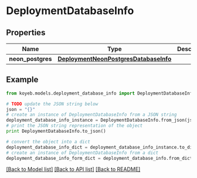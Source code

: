 # DeploymentDatabaseInfo


## Properties
Name | Type | Description | Notes
------------ | ------------- | ------------- | -------------
**neon_postgres** | [**DeploymentNeonPostgresDatabaseInfo**](DeploymentNeonPostgresDatabaseInfo.md) |  | [optional] 

## Example

```python
from koyeb.models.deployment_database_info import DeploymentDatabaseInfo

# TODO update the JSON string below
json = "{}"
# create an instance of DeploymentDatabaseInfo from a JSON string
deployment_database_info_instance = DeploymentDatabaseInfo.from_json(json)
# print the JSON string representation of the object
print DeploymentDatabaseInfo.to_json()

# convert the object into a dict
deployment_database_info_dict = deployment_database_info_instance.to_dict()
# create an instance of DeploymentDatabaseInfo from a dict
deployment_database_info_form_dict = deployment_database_info.from_dict(deployment_database_info_dict)
```
[[Back to Model list]](../README.md#documentation-for-models) [[Back to API list]](../README.md#documentation-for-api-endpoints) [[Back to README]](../README.md)


